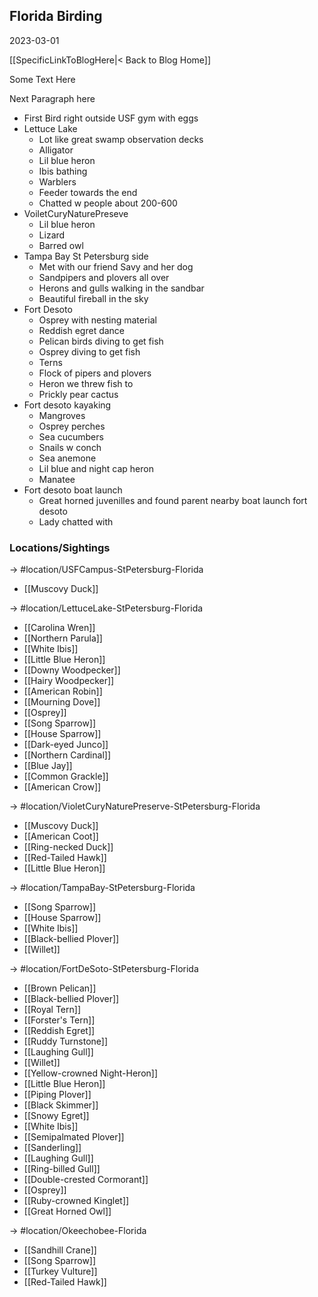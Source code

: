 
## Florida Birding
2023-03-01

[[SpecificLinkToBlogHere|< Back to Blog Home]]

Some Text Here

Next Paragraph here

- First Bird right outside USF gym with eggs
- Lettuce Lake
	- Lot like great swamp observation decks
	- Alligator
	- Lil blue heron
	- Ibis bathing
	- Warblers
	- Feeder towards the end
	- Chatted w people about 200-600
- VoiletCuryNaturePreseve
	- Lil blue heron
	- Lizard
	- Barred owl
- Tampa Bay St Petersburg side
	- Met with our friend Savy and her dog
	- Sandpipers and plovers all over
	- Herons and gulls walking in the sandbar
	- Beautiful fireball in the sky
- Fort Desoto
	- Osprey with nesting material
	- Reddish egret dance
	- Pelican birds diving to get fish
	- Osprey diving to get fish
	- Terns
	- Flock of pipers and plovers
	- Heron we threw fish to
	- Prickly pear cactus
- Fort desoto kayaking
	- Mangroves
	- Osprey perches
	- Sea cucumbers
	- Snails w conch
	- Sea anemone
	- Lil blue and night cap heron
	- Manatee
- Fort desoto boat launch
	- Great horned juvenilles and found parent nearby boat launch fort desoto
	- Lady chatted with

### Locations/Sightings

-> #location/USFCampus-StPetersburg-Florida 

- [[Muscovy Duck]]

-> #location/LettuceLake-StPetersburg-Florida

- [[Carolina Wren]]
- [[Northern Parula]]
- [[White Ibis]]
- [[Little Blue Heron]]
- [[Downy Woodpecker]]
- [[Hairy Woodpecker]]
- [[American Robin]]
- [[Mourning Dove]]
- [[Osprey]]
- [[Song Sparrow]]
- [[House Sparrow]]
- [[Dark-eyed Junco]]
- [[Northern Cardinal]]
- [[Blue Jay]]
- [[Common Grackle]]
- [[American Crow]]


-> #location/VioletCuryNaturePreserve-StPetersburg-Florida

- [[Muscovy Duck]]
- [[American Coot]]
- [[Ring-necked Duck]]
- [[Red-Tailed Hawk]]
- [[Little Blue Heron]]

-> #location/TampaBay-StPetersburg-Florida

- [[Song Sparrow]]
- [[House Sparrow]]
- [[White Ibis]]
- [[Black-bellied Plover]]
- [[Willet]]

-> #location/FortDeSoto-StPetersburg-Florida

- [[Brown Pelican]]
- [[Black-bellied Plover]]
- [[Royal Tern]]
- [[Forster's Tern]]
- [[Reddish Egret]]
- [[Ruddy Turnstone]]
- [[Laughing Gull]]
- [[Willet]]
- [[Yellow-crowned Night-Heron]]
- [[Little Blue Heron]]
- [[Piping Plover]]
- [[Black Skimmer]]
- [[Snowy Egret]]
- [[White Ibis]]
- [[Semipalmated Plover]]
- [[Sanderling]]
- [[Laughing Gull]]
- [[Ring-billed Gull]]
- [[Double-crested Cormorant]]
- [[Osprey]]
- [[Ruby-crowned Kinglet]]
- [[Great Horned Owl]]

-> #location/Okeechobee-Florida

- [[Sandhill Crane]]
- [[Song Sparrow]]
- [[Turkey Vulture]]
- [[Red-Tailed Hawk]]